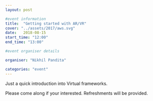 ```yaml
---
layout: post

#event information
title:  "Getting started with AR/VR"
cover: "../assets/2017/aws.svg"
date:   2018-08-15
start_time: "12:00"
end_time: "13:00"

#event organiser details

organiser: "Nikhil Pandita"

categories: "event"
---
```


Just a quick introduction into Virtual frameworks.

Please come along if your interested. Refreshments will be provided.

